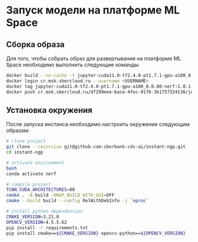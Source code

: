 # Запуск модели на платформе ML Space

## Сборка образа
Для того, чтобы собрать образ для развертывания на платформе ML Space необходимо выполнить следующие команды:

```sh
docker build --no-cache -t jupyter-cuda11.0-tf2.4.0-pt1.7.1-gpu-a100_0.0.80-nerf:1.0.1 -f ml-space/Dockerfile .
docker login cr.msk.sbercloud.ru --username <USERNAME>
docker tag jupyter-cuda11.0-tf2.4.0-pt1.7.1-gpu-a100_0.0.80-nerf:1.0.1 cr.msk.sbercloud.ru/df299eee-bace-4fec-91f6-3b1757324136/jupyter-cuda11.0-tf2.4.0-pt1.7.1-gpu-a100_0.0.80-nerf:1.0.1
docker push cr.msk.sbercloud.ru/df299eee-bace-4fec-91f6-3b1757324136/jupyter-cuda11.0-tf2.4.0-pt1.7.1-gpu-a100_0.0.80-nerf:1.0.1
```

## Установка окружения
После запуска инстанса необходимо настроить окружение следующим образом:

```sh
# clone project
git clone --recursive git@github.com:sberbank-cds-ai/instant-ngp.git
cd instant-ngp

# activate environment
bash 
conda activate nerf

# compile project
TCNN_CUDA_ARCHITECTURES=80
cmake . -B build -DNGP_BUILD_WITH_GUI=OFF
cmake --build build --config RelWithDebInfo -j `nproc`

# install python dependencies
CMAKE_VERSION=3.21.0
OPENCV_VERSION=4.5.5.62
pip install -r requirements.txt
pip install cmake==${CMAKE_VERSION} opencv-python==${OPENCV_VERSION}
```
